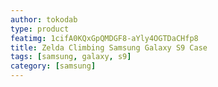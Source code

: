 ```yaml
---
author: tokodab
type: product
featimg: 1cifA0KQxGpQMDGF8-aYly4OGTDaCHfp8
title: Zelda Climbing Samsung Galaxy S9 Case
tags: [samsung, galaxy, s9]
category: [samsung]
---
```

